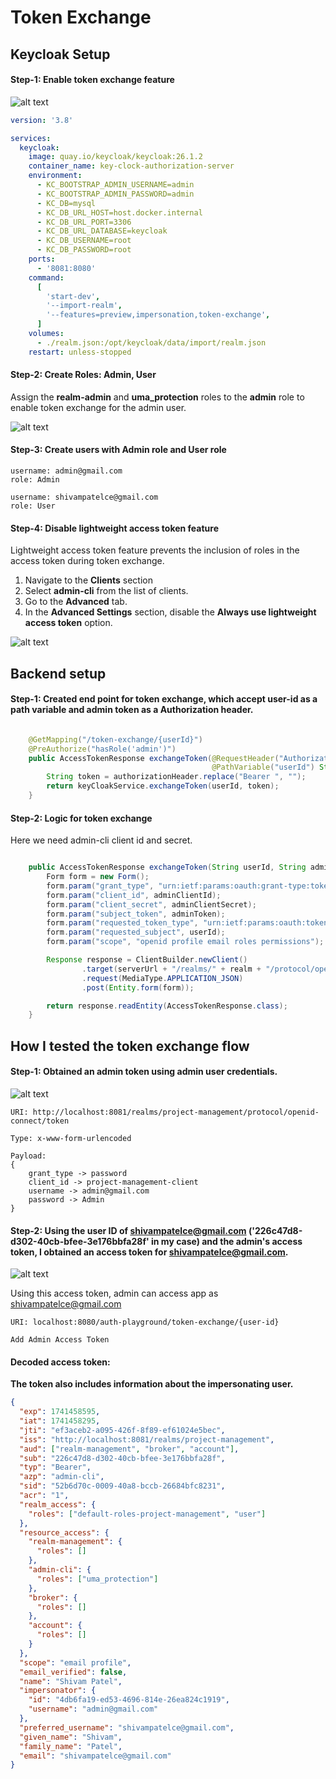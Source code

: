 # Token Exchange

## Keycloak Setup

#### Step-1: Enable token exchange feature

![alt text](images/token-exchange-enable-keycloak.png)

```yaml
version: '3.8'

services:
  keycloak:
    image: quay.io/keycloak/keycloak:26.1.2
    container_name: key-clock-authorization-server
    environment:
      - KC_BOOTSTRAP_ADMIN_USERNAME=admin
      - KC_BOOTSTRAP_ADMIN_PASSWORD=admin
      - KC_DB=mysql
      - KC_DB_URL_HOST=host.docker.internal
      - KC_DB_URL_PORT=3306
      - KC_DB_URL_DATABASE=keycloak
      - KC_DB_USERNAME=root
      - KC_DB_PASSWORD=root
    ports:
      - '8081:8080'
    command:
      [
        'start-dev',
        '--import-realm',
        '--features=preview,impersonation,token-exchange',
      ]
    volumes:
      - ./realm.json:/opt/keycloak/data/import/realm.json
    restart: unless-stopped
```

#### Step-2: Create Roles: Admin, User

Assign the **realm-admin** and **uma_protection** roles to the **admin** role to enable token exchange for the admin user.

![alt text](images/associated-admin-role.png)

#### Step-3: Create users with Admin role and User role

```
username: admin@gmail.com
role: Admin

username: shivampatelce@gmail.com
role: User
```

#### Step-4: Disable lightweight access token feature

Lightweight access token feature prevents the inclusion of roles in the access token during token exchange.

1. Navigate to the <b>Clients</b> section
2. Select <b>admin-cli</b> from the list of clients.
3. Go to the <b>Advanced</b> tab.
4. In the <b>Advanced Settings</b> section, disable the <b>Always use lightweight access token</b> option.

![alt text](images/disable-lightweight-access-token.png)

## Backend setup

#### Step-1: Created end point for token exchange, which accept user-id as a path variable and admin token as a Authorization header.

```java

    @GetMapping("/token-exchange/{userId}")
    @PreAuthorize("hasRole('admin')")
    public AccessTokenResponse exchangeToken(@RequestHeader("Authorization") String authorizationHeader,
                                             @PathVariable("userId") String userId) {
        String token = authorizationHeader.replace("Bearer ", "");
        return keyCloakService.exchangeToken(userId, token);
    }

```

#### Step-2: Logic for token exchange

Here we need admin-cli client id and secret.

```java

    public AccessTokenResponse exchangeToken(String userId, String adminToken) {
        Form form = new Form();
        form.param("grant_type", "urn:ietf:params:oauth:grant-type:token-exchange");
        form.param("client_id", adminClientId);
        form.param("client_secret", adminClientSecret);
        form.param("subject_token", adminToken);
        form.param("requested_token_type", "urn:ietf:params:oauth:token-type:access_token");
        form.param("requested_subject", userId);
        form.param("scope", "openid profile email roles permissions");

        Response response = ClientBuilder.newClient()
                .target(serverUrl + "/realms/" + realm + "/protocol/openid-connect/token")
                .request(MediaType.APPLICATION_JSON)
                .post(Entity.form(form));

        return response.readEntity(AccessTokenResponse.class);
    }

```

## How I tested the token exchange flow

#### Step-1: Obtained an admin token using admin user credentials.

![alt text](images/admin-token.png)

```
URI: http://localhost:8081/realms/project-management/protocol/openid-connect/token

Type: x-www-form-urlencoded

Payload:
{
    grant_type -> password
    client_id -> project-management-client
    username -> admin@gmail.com
    password -> Admin
}

```

#### Step-2: Using the user ID of shivampatelce@gmail.com ('226c47d8-d302-40cb-bfee-3e176bbfa28f' in my case) and the admin's access token, I obtained an access token for shivampatelce@gmail.com.

![alt text](images/token-exchange-api.png)

Using this access token, admin can access app as shivampatelce@gmail.com

```
URI: localhost:8080/auth-playground/token-exchange/{user-id}

Add Admin Access Token
```

#### Decoded access token:

**The token also includes information about the impersonating user.**

```json
{
  "exp": 1741458595,
  "iat": 1741458295,
  "jti": "ef3aceb2-a095-426f-8f89-ef61024e5bec",
  "iss": "http://localhost:8081/realms/project-management",
  "aud": ["realm-management", "broker", "account"],
  "sub": "226c47d8-d302-40cb-bfee-3e176bbfa28f",
  "typ": "Bearer",
  "azp": "admin-cli",
  "sid": "52b6d70c-0009-40a8-bccb-26684bfc8231",
  "acr": "1",
  "realm_access": {
    "roles": ["default-roles-project-management", "user"]
  },
  "resource_access": {
    "realm-management": {
      "roles": []
    },
    "admin-cli": {
      "roles": ["uma_protection"]
    },
    "broker": {
      "roles": []
    },
    "account": {
      "roles": []
    }
  },
  "scope": "email profile",
  "email_verified": false,
  "name": "Shivam Patel",
  "impersonator": {
    "id": "4db6fa19-ed53-4696-814e-26ea824c1919",
    "username": "admin@gmail.com"
  },
  "preferred_username": "shivampatelce@gmail.com",
  "given_name": "Shivam",
  "family_name": "Patel",
  "email": "shivampatelce@gmail.com"
}
```
